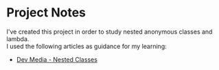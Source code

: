 # Project Notes
I've created this project in order to study nested anonymous classes and lambda.  
I used the following articles as guidance for my learning:
- [Dev Media - Nested Classes](https://www.devmedia.com.br/padrao-de-projeto-factory-method-em-java/26348)